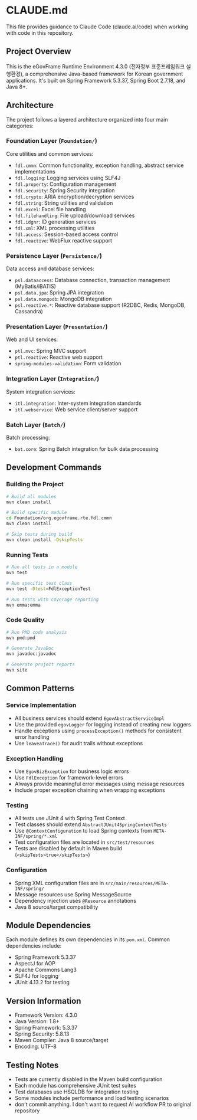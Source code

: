 # CLAUDE.md

This file provides guidance to Claude Code (claude.ai/code) when working with code in this repository.

## Project Overview

This is the eGovFrame Runtime Environment 4.3.0 (전자정부 표준프레임워크 실행환경), a comprehensive Java-based framework for Korean government applications. It's built on Spring Framework 5.3.37, Spring Boot 2.7.18, and Java 8+.

## Architecture

The project follows a layered architecture organized into four main categories:

### Foundation Layer (`Foundation/`)
Core utilities and common services:
- `fdl.cmmn`: Common functionality, exception handling, abstract service implementations
- `fdl.logging`: Logging services using SLF4J
- `fdl.property`: Configuration management
- `fdl.security`: Spring Security integration
- `fdl.crypto`: ARIA encryption/decryption services
- `fdl.string`: String utilities and validation
- `fdl.excel`: Excel file handling
- `fdl.filehandling`: File upload/download services
- `fdl.idgnr`: ID generation services
- `fdl.xml`: XML processing utilities
- `fdl.access`: Session-based access control
- `fdl.reactive`: WebFlux reactive support

### Persistence Layer (`Persistence/`)
Data access and database services:
- `psl.dataaccess`: Database connection, transaction management (MyBatis/iBATIS)
- `psl.data.jpa`: Spring JPA integration
- `psl.data.mongodb`: MongoDB integration
- `psl.reactive.*`: Reactive database support (R2DBC, Redis, MongoDB, Cassandra)

### Presentation Layer (`Presentation/`)
Web and UI services:
- `ptl.mvc`: Spring MVC support
- `ptl.reactive`: Reactive web support
- `spring-modules-validation`: Form validation

### Integration Layer (`Integration/`)
System integration services:
- `itl.integration`: Inter-system integration standards
- `itl.webservice`: Web service client/server support

### Batch Layer (`Batch/`)
Batch processing:
- `bat.core`: Spring Batch integration for bulk data processing

## Development Commands

### Building the Project
```bash
# Build all modules
mvn clean install

# Build specific module
cd Foundation/org.egovframe.rte.fdl.cmmn
mvn clean install

# Skip tests during build
mvn clean install -DskipTests
```

### Running Tests
```bash
# Run all tests in a module
mvn test

# Run specific test class
mvn test -Dtest=FdlExceptionTest

# Run tests with coverage reporting
mvn emma:emma
```

### Code Quality
```bash
# Run PMD code analysis
mvn pmd:pmd

# Generate JavaDoc
mvn javadoc:javadoc

# Generate project reports
mvn site
```

## Common Patterns

### Service Implementation
- All business services should extend `EgovAbstractServiceImpl`
- Use the provided `egovLogger` for logging instead of creating new loggers
- Handle exceptions using `processException()` methods for consistent error handling
- Use `leaveaTrace()` for audit trails without exceptions

### Exception Handling
- Use `EgovBizException` for business logic errors
- Use `FdlException` for framework-level errors
- Always provide meaningful error messages using message resources
- Include proper exception chaining when wrapping exceptions

### Testing
- All tests use JUnit 4 with Spring Test Context
- Test classes should extend `AbstractJUnit4SpringContextTests`
- Use `@ContextConfiguration` to load Spring contexts from `META-INF/spring/*.xml`
- Test configuration files are located in `src/test/resources`
- Tests are disabled by default in Maven build (`<skipTests>true</skipTests>`)

### Configuration
- Spring XML configuration files are in `src/main/resources/META-INF/spring/`
- Message resources use Spring MessageSource
- Dependency injection uses `@Resource` annotations
- Java 8 source/target compatibility

## Module Dependencies

Each module defines its own dependencies in its `pom.xml`. Common dependencies include:
- Spring Framework 5.3.37
- AspectJ for AOP
- Apache Commons Lang3
- SLF4J for logging
- JUnit 4.13.2 for testing

## Version Information

- Framework Version: 4.3.0
- Java Version: 1.8+
- Spring Framework: 5.3.37
- Spring Security: 5.8.13
- Maven Compiler: Java 8 source/target
- Encoding: UTF-8

## Testing Notes

- Tests are currently disabled in the Maven build configuration
- Each module has comprehensive JUnit test suites
- Test databases use HSQLDB for integration testing
- Some modules include performance and load testing scenarios
- don't commit anything. I don't want to request AI workflow PR to original repository